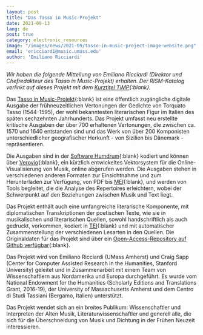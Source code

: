 ```yaml
---
layout: post
title: "Das Tasso in Music-Projekt"
date: 2021-09-13
lang: de
post: true
category: electronic_resources
image: "/images/news/2021-09/tasso-in-music-project-image-website.png"
email: 'ericciardi@music.umass.edu'
author: 'Emiliano Ricciardi'
---
```


_Wir haben die folgende Mitteilung von Emiliano Ricciardi (Direktor und Chefredakteur des Tasso in Music-Projekt) erhalten. Der RISM-Katalog verlinkt auf dieses Projekt mit dem [Kurztitel TiMP](https://opac.rism.info/metaopac/perma.do;jsessionid=41FDB4CE18FC798449CCB1A9B00AF65C.touch02?v=rism&q=-1%3d%22lit50006557%22){:blank}._

Das [Tasso in Music-Projekt](https://www.tassomusic.org/){:blank} ist eine öffentlich zugängliche digitale Ausgabe der frühneuzeitlichen Vertonungen der Gedichte von Torquato Tasso (1544-1595), der wohl bekanntesten literarischen Figur im Italien des späten sechzehnten Jahrhunderts. Das Projekt umfasst neu erstellte kritische Ausgaben der über 700 erhaltenen Vertonungen, die zwischen ca. 1570 und 1640 entstanden sind und das Werk von über 200 Komponisten unterschiedlicher geografischer Herkunft - von Sizilien bis Dänemark - repräsentieren.  

Die Ausgaben sind in der [Software Humdrum](https://www.humdrum.org/){:blank} kodiert und können über [Verovio](https://www.verovio.org/index.xhtml){:blank}, ein kürzlich entwickeltes Vektorsystem für die Online-Visualisierung von Musik, online abgerufen werden. Die Ausgaben stehen in verschiedenen anderen Formaten zur Einsichtnahme und zum Herunterladen zur Verfügung, von PDF bis [MEI](https://music-encoding.org/){:blank}, und werden von Tools begleitet, die die Analyse des Repertoires erleichtern, wobei der Schwerpunkt auf den Beziehungen zwischen Musik und Text liegt.

Das Projekt enthält auch eine umfangreiche literarische Komponente, mit diplomatischen Transkriptionen der poetischen Texte, wie sie in musikalischen und literarischen Quellen, sowohl handschriftlich als auch gedruckt, vorkommen, kodiert in [TEI](https://tei-c.org/){:blank} und mit automatischer Zusammenstellung der verschiedenen Lesarten in den Quellen. Die Originaldaten für das Projekt sind über ein [Open-Access-Repository auf Github verfügbar](https://github.com/TassoInMusicProject){:blank}.  

Das Projekt wird von Emiliano Ricciardi (UMass Amherst) und Craig Sapp (Center for Computer Assisted Research in the Humanities, Stanford University) geleitet und in Zusammenarbeit mit einem Team von Wissenschaftlern aus Nordamerika und Europa durchgeführt. Es wurde vom National Endowment for the Humanities (Scholarly Editions and Translations Grant, 2016-19), der University of Massachusetts Amherst und dem Centro di Studi Tassiani (Bergamo, Italien) unterstützt.  

Das Projekt wendet sich an ein breites Publikum: Wissenschaftler und Interpreten der Alten Musik, Literaturwissenschaftler und generell alle, die sich für die Überschneidung von Musik und Dichtung in der Frühen Neuzeit interessieren.
